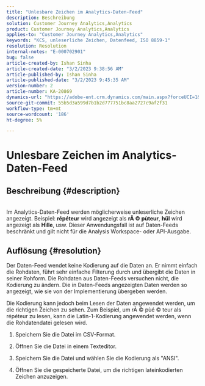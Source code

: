 ```yaml
---
title: "Unlesbare Zeichen im Analytics-Daten-Feed"
description: Beschreibung
solution: Customer Journey Analytics,Analytics
product: Customer Journey Analytics,Analytics
applies-to: "Customer Journey Analytics,Analytics"
keywords: "KCS, unleserliche Zeichen, Datenfeed, ISO 8859-1"
resolution: Resolution
internal-notes: "E-000702901"
bug: false
article-created-by: Ishan Sinha
article-created-date: "3/2/2023 9:38:56 AM"
article-published-by: Ishan Sinha
article-published-date: "3/2/2023 9:45:35 AM"
version-number: 2
article-number: KA-20869
dynamics-url: "https://adobe-ent.crm.dynamics.com/main.aspx?forceUCI=1&pagetype=entityrecord&etn=knowledgearticle&id=4997bf0b-deb8-ed11-83fe-6045bd0065f9"
source-git-commit: 55b5d3a599d7b1b2d777751bc8aa2727c9af2f31
workflow-type: tm+mt
source-wordcount: '186'
ht-degree: 5%

---
```


# Unlesbare Zeichen im Analytics-Daten-Feed

## Beschreibung {#description}

<br>Im Analytics-Daten-Feed werden möglicherweise unleserliche Zeichen angezeigt. Beispiel: <b>répéteur</b> wird angezeigt als <b>rÃ © pùteur</b>, <b>hül</b> wird angezeigt als <b>Hìlle</b>, usw. Dieser Anwendungsfall ist auf Daten-Feeds beschränkt und gilt nicht für die Analysis Workspace- oder API-Ausgabe.<br>

## Auflösung {#resolution}


Der Daten-Feed wendet keine Kodierung auf die Daten an. Er nimmt einfach die Rohdaten, führt sehr einfache Filterung durch und übergibt die Daten in seiner Rohform. Die Rohdaten aus Daten-Feeds versuchen nicht, die Kodierung zu ändern. Die in Daten-Feeds angezeigten Daten werden so angezeigt, wie sie von der Implementierung übergeben werden.

Die Kodierung kann jedoch beim Lesen der Daten angewendet werden, um die richtigen Zeichen zu sehen. Zum Beispiel, um rÃ © pùé © teur als répéteur zu lesen, kann die Latin-1-Kodierung angewendet werden, wenn die Rohdatendatei gelesen wird.

1. Speichern Sie die Datei im CSV-Format.

2. Öffnen Sie die Datei  in einem Texteditor.

3. Speichern Sie die Datei und wählen Sie die Kodierung als &quot;ANSI&quot;.

4. Öffnen Sie die gespeicherte Datei, um die richtigen lateinkodierten Zeichen anzuzeigen.
